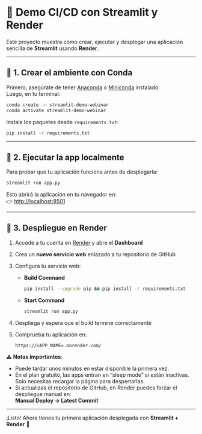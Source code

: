 # 🚀 Demo CI/CD con Streamlit y Render

Este proyecto muestra cómo crear, ejecutar y desplegar una aplicación sencilla de **Streamlit** usando **Render**.

---

## 📌 1. Crear el ambiente con Conda
Primero, asegúrate de tener [Anaconda](https://www.anaconda.com/download) o [Miniconda](https://docs.conda.io/en/latest/miniconda.html) instalado.  
Luego, en tu terminal:

```bash
conda create -n streamlit-demo-webinar
conda activate streamlit-demo-webinar
```

Instala los paquetes desde `requirements.txt`:

```bash
pip install -r requirements.txt
```

---

## 📌 2. Ejecutar la app localmente
Para probar que tu aplicación funciona antes de desplegarla:

```bash
streamlit run app.py
```

Esto abrirá la aplicación en tu navegador en:  
👉 [http://localhost:8501](http://localhost:8501)

---

## 📌 3. Despliegue en Render
1. Accede a tu cuenta en [Render](https://render.com/) y abre el **Dashboard**  

2. Crea un **nuevo servicio web** enlazado a tu repositorio de GitHub  

3. Configura tu servicio web:
   - **Build Command**  
     ```bash
     pip install --upgrade pip && pip install -r requirements.txt
     ```
   - **Start Command**  
     ```bash
     streamlit run app.py
     ```

4. Despliega y espera que el build termine correctamente  

5. Comprueba tu aplicación en:  
   ```
   https://<APP_NAME>.onrender.com/
   ```

⚠️ **Notas importantes**:
- Puede tardar unos minutos en estar disponible la primera vez.  
- En el plan gratuito, las apps entran en “sleep mode” si están inactivas. Solo necesitas recargar la página para despertarlas.  
- Si actualizas el repositorio de GitHub, en Render puedes forzar el despliegue manual en:  
  **Manual Deploy → Latest Commit**

---


¡Listo! Ahora tienes tu primera aplicación desplegada con **Streamlit + Render** 🚀

